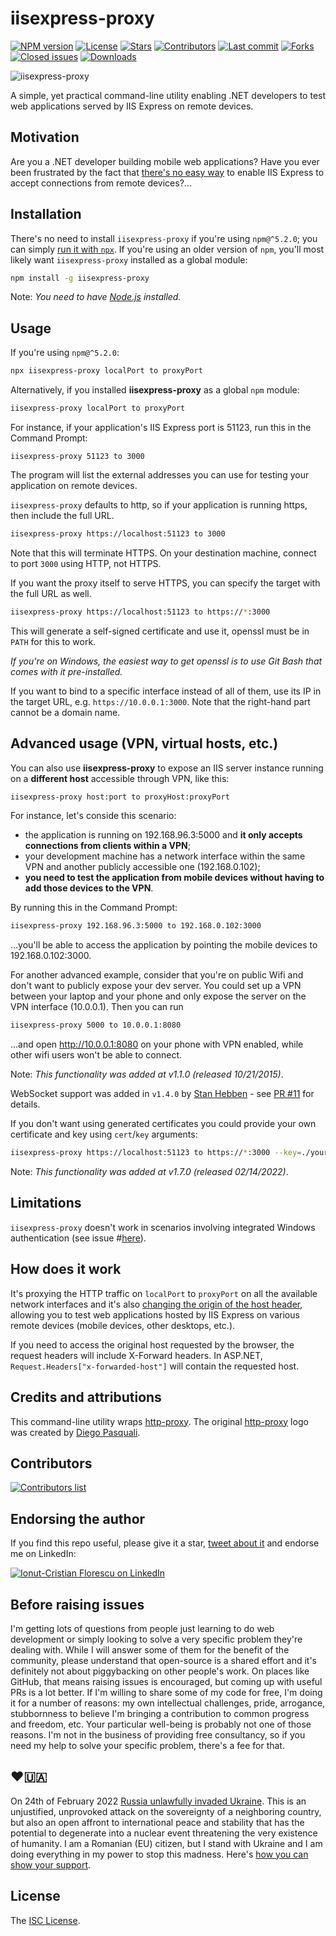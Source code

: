 # iisexpress-proxy

[![NPM version][npm-image]][npm-url]
[![License][license-image]][license-url]
[![Stars][stars-image]][repo-url]
[![Contributors][contributors-image]][repo-url]
[![Last commit][last-commit-image]][repo-url]
[![Forks][forks-image]][repo-url]
[![Closed issues][closed-issues-image]][repo-url]
[![Downloads][downloads-image]][npm-url]

![iisexpress-proxy](https://cloud.githubusercontent.com/assets/581999/13374338/4db36f40-dd8a-11e5-9248-a00a22e97eb0.png)

A simple, yet practical command-line utility enabling .NET developers to test web applications served by IIS Express on remote devices.

## Motivation

Are you a .NET developer building mobile web applications?
Have you ever been frustrated by the fact that [there's no easy way](https://www.google.com/search?q=iis+express+remote+access) to enable IIS Express to accept connections from remote devices?...

## Installation

There's no need to install `iisexpress-proxy` if you're using `npm@^5.2.0`; you can simply [run it with `npx`](https://medium.com/@maybekatz/introducing-npx-an-npm-package-runner-55f7d4bd282b). If you're using an older version of `npm`, you'll most likely want `iisexpress-proxy` installed as a global module:
```sh
npm install -g iisexpress-proxy
```

Note: _You need to have [Node.js](https://nodejs.org/) installed._

## Usage

If you're using `npm@^5.2.0`:

```sh
npx iisexpress-proxy localPort to proxyPort
```

Alternatively, if you installed **iisexpress-proxy** as a global `npm` module:

```sh
iisexpress-proxy localPort to proxyPort
```

For instance, if your application's IIS Express port is 51123, run this in the Command Prompt:

    iisexpress-proxy 51123 to 3000

The program will list the external addresses you can use for testing your application on remote devices.

`iisexpress-proxy` defaults to http, so if your application is running https, then include the full URL.

```sh
iisexpress-proxy https://localhost:51123 to 3000
```

Note that this will terminate HTTPS. On your destination machine, connect to port `3000` using HTTP, not HTTPS.

If you want the proxy itself to serve HTTPS, you can specify the target with the full URL as well.

```sh
iisexpress-proxy https://localhost:51123 to https://*:3000
```

This will generate a self-signed certificate and use it, openssl must be in `PATH` for this to work.

_If you're on Windows, the easiest way to get openssl is to use Git Bash that comes with it pre-installed._

If you want to bind to a specific interface instead of all of them, use its IP in the target URL, e.g. `https://10.0.0.1:3000`. Note that the right-hand part cannot be a domain name.

## Advanced usage (VPN, virtual hosts, etc.)

You can also use **iisexpress-proxy** to expose an IIS server instance running on a **different host** accessible through VPN, like this:

```sh
iisexpress-proxy host:port to proxyHost:proxyPort
```

For instance, let's conside this scenario:

- the application is running on 192.168.96.3:5000 and **it only accepts connections from clients within a VPN**;
- your development machine has a network interface within the same VPN and another publicly accessible one (192.168.0.102);
- **you need to test the application from mobile devices without having to add those devices to the VPN**.

By running this in the Command Prompt:

```sh
iisexpress-proxy 192.168.96.3:5000 to 192.168.0.102:3000
```

...you'll be able to access the application by pointing the mobile devices to 192.168.0.102:3000.

For another advanced example, consider that you're on public Wifi and don't want to publicly expose your dev server. You could
set up a VPN between your laptop and your phone and only expose the server on the VPN interface (10.0.0.1). Then you can run

```sh
iisexpress-proxy 5000 to 10.0.0.1:8080
```

...and open http://10.0.0.1:8080 on your phone with VPN enabled, while other wifi users won't be able to connect.

Note: _This functionality was added at v1.1.0 (released 10/21/2015)_.

WebSocket support was added in `v1.4.0` by [Stan Hebben](https://github.com/stanhebben) - see [PR #11](https://github.com/icflorescu/iisexpress-proxy/pull/21) for details.

If you don't want using generated certificates you could provide your own certificate and key using `cert`/`key` arguments:

```sh
iisexpress-proxy https://localhost:51123 to https://*:3000 --key=./your-key.pem --cert=./your-cert.pem
```

Note: _This functionality was added at v1.7.0 (released 02/14/2022)_.

## Limitations

`iisexpress-proxy` doesn't work in scenarios involving integrated Windows authentication (see issue #[here](https://github.com/icflorescu/iisexpress-proxy/issues/5)).

## How does it work

It's proxying the HTTP traffic on `localPort` to `proxyPort` on all the available network interfaces and it's also [changing the origin of the host header](https://github.com/nodejitsu/node-http-proxy/blob/master/lib/http-proxy.js#L44), allowing you to test web applications hosted by IIS Express on various remote devices (mobile devices, other desktops, etc.).

If you need to access the original host requested by the browser, the request headers will include X-Forward headers. In ASP.NET, `Request.Headers["x-forwarded-host"]` will contain the requested host.

## Credits and attributions

This command-line utility wraps [http-proxy](https://github.com/nodejitsu/node-http-proxy).
The original [http-proxy](https://github.com/nodejitsu/node-http-proxy) logo was created by [Diego Pasquali](http://dribbble.com/diegopq).

## Contributors

[![Contributors list](https://contrib.rocks/image?repo=icflorescu/iisexpress-proxy)](https://github.com/icflorescu/iisexpress-proxy/graphs/contributors)

## Endorsing the author

If you find this repo useful, please give it a star, [tweet about it](http://twitter.com/share?text=Access%20your%20IIS%20Express%20applications%20from%20remote%20devices&url=https%3A%2F%2Fgithub.com%2Ficflorescu%2Fiisexpress-proxy&hashtags=iisexpress%2Cremote%2Cvisualstudio%2Cnode.js&via=icflorescu) and endorse me on LinkedIn:

[![Ionut-Cristian Florescu on LinkedIn](https://static.licdn.com/scds/common/u/img/webpromo/btn_viewmy_160x25.png)](https://www.linkedin.com/in/icflorescu)

## Before raising issues

I'm getting lots of questions from people just learning to do web development or simply looking to solve a very specific problem they're dealing with. While I will answer some of them for the benefit of the community, please understand that open-source is a shared effort and it's definitely not about piggybacking on other people's work. On places like GitHub, that means raising issues is encouraged, but coming up with useful PRs is a lot better. If I'm willing to share some of my code for free, I'm doing it for a number of reasons: my own intellectual challenges, pride, arrogance, stubbornness to believe I'm bringing a contribution to common progress and freedom, etc. Your particular well-being is probably not one of those reasons. I'm not in the business of providing free consultancy, so if you need my help to solve your specific problem, there's a fee for that.

## ❤️🇺🇦

On 24th of February 2022 [Russia unlawfully invaded Ukraine](https://en.wikipedia.org/wiki/Russo-Ukrainian_War). This is an unjustified, unprovoked attack on the sovereignty of a neighboring country, but also an open affront to international peace and stability that has the potential to degenerate into a nuclear event threatening the very existence of humanity. I am a Romanian (EU) citizen, but I stand with Ukraine and I am doing everything in my power to stop this madness. Here's [how you can show your support](https://www.stopputin.net/).

## License

The [ISC License](https://github.com/icflorescu/iisexpress-proxy/blob/master/LICENSE).

[repo-url]: https://github.com/icflorescu/iisexpress-proxy
[npm-url]: https://npmjs.org/package/iisexpress-proxy
[npm-image]: https://img.shields.io/npm/v/iisexpress-proxy.svg?style=flat-square
[npm-url]: https://npmjs.org/package/iisexpress-proxy
[license-image]: http://img.shields.io/npm/l/iisexpress-proxy.svg?style=flat-square
[license-url]: LICENSE
[stars-image]: https://img.shields.io/github/stars/icflorescu/iisexpress-proxy?style=flat-square
[contributors-image]: https://img.shields.io/github/contributors-anon/icflorescu/iisexpress-proxy?style=flat-square
[last-commit-image]: https://img.shields.io/github/last-commit/icflorescu/iisexpress-proxy?style=flat-square
[forks-image]: https://img.shields.io/github/forks/icflorescu/iisexpress-proxy?style=flat-square
[closed-issues-image]: https://img.shields.io/github/issues-closed-raw/icflorescu/iisexpress-proxy?style=flat-square
[downloads-image]: http://img.shields.io/npm/dm/iisexpress-proxy.svg?style=flat-square

